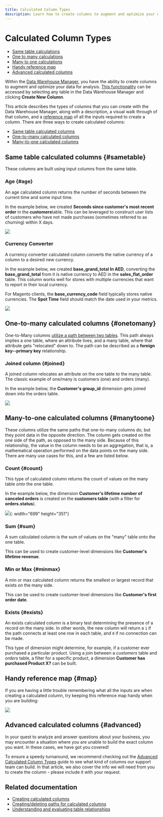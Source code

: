 ```yaml
---
title: Calculated Column Types
description: Learn how to create columns to augment and optimize your data for analysis.
---
```

# Calculated Column Types

* [Same table calculations](#sametable)
* [One to many calculations](#onetomany)
* [Many to one calculations](#manytoone)
* [Handy reference map](#map)
* [Advanced calculated columns](#advanced)

Within the [Data Warehouse Manager](../data-warehouse-mgr/tour-dwm.md), you have the ability to create columns to augment and optimize your data for analysis. [This functionality](../data-warehouse-mgr/creating-calculated-columns.md) can be accessed by selecting any table in the Data Warehouse Manager and clicking **Create New Column**.

This article describes the types of columns that you can create with the Data Warehouse Manager, along with a description, a visual walk through of that column, and a [reference map](#map) of all the inputs required to create a column. There are three ways to create calculated columns:

* [Same table calculated columns](#sametable)
* [One-to-many calculated columns](#onetomany)
* [Many-to-one calculated columns](#manytoone)

## Same table calculated columns {#sametable}

These columns are built using input columns from the same table.

### Age {#age}

An age calculated column returns the number of seconds between the current time and some input time.

In the example below, we created **Seconds since customer's most recent order** in the **customers**table. This can be leveraged to construct user lists of customers who have not made purchases (sometimes referred to as churning) within X days.

![](../../assets/age.gif)

### Currency Converter

A currency converter calculated column converts the native currency of a column to a desired new currency.

In the example below, we created **base\_grand\_total In AED**, converting the **base\_grand\_total** from it is native currency to AED in the **sales\_flat\_order** table. This column works well for stores with multiple currencies that want to report in their local currency.

For Magento clients, the **base\_currency\_code** field typically stores native currencies. The **Spot Time** field should match the date used in your metrics.

![](../../assets/currency_converter.png)

## One-to-many calculated columns {#onetomany}

One-to-Many columns [utilize a path between two tables](../../data-analyst/data-warehouse-mgr/create-paths-calc-columns.md). This path always implies a one table, where an attribute lives, and a many table, where that attribute gets "relocated" down to. The path can be described as a **foreign key--primary key** relationship.

### Joined column {#joined}

A joined column relocates an attribute on the one table *to* the many table. The classic example of one/many is customers (one) and orders (many).

In the example below, the **Customer's group\_id** dimension gets joined down into the orders table.

![](../../assets/joined_column.gif)

## Many-to-one calculated columns {#manytoone}

These columns utilize the same paths that one-to-many columns do, but they point data in the opposite direction. The column gets created on the one side of the path, as opposed to the many side. Because of this relationship, the value in the column needs to be an aggregation, that is, a mathematical operation performed on the data points on the many side. There are many use cases for this, and a few are listed below.

### Count {#count}

This type of calculated column returns the count of values on the many table *onto* the one table.

In the example below, the dimension **Customer's lifetime number of canceled orders** is created on the **customers table** (with a filter for **orders.status**).

![](../../assets/many_to_one.gif){: width="699" height="351"}

### Sum {#sum}

A sum calculated column is the sum of values on the "many" table onto the one table.

This can be used to create customer-level dimensions like **Customer's lifetime revenue**.

### Min or Max {#minmax}

A min or max calculated column returns the smallest or largest record that exists on the many side.

This can be used to create customer-level dimensions like **Customer's first order date**.

### Exists {#exists}

An exists calculated column is a binary test determining the presence of a record on the many side. In other words, the new column will return a `1` if the path connects at least one row in each table, and `0` if no connection can be made.

This type of dimension might determine, for example, if a customer ever purchased a particular product. Using a join between a _customers_ table and _orders_ table, a filter for a specific product, a dimension **Customer has purchased Product X?** can be built.

## Handy reference map {#map}

If you are having a little trouble remembering what all the inputs are when creating a calculated column, try keeping this reference map handy when you are building:

![](../../assets/merged_reference_map.png)

## Advanced calculated columns {#advanced}

In your quest to analyze and answer questions about your business, you may encounter a situation where you are unable to build the exact column you want. In these cases, we have got you covered!

To ensure a speedy turnaround, we recommend checking out the [Advanced Calculated Column Types](../../data-analyst/data-warehouse-mgr/adv-calc-columns.md) guide to see what kind of columns our support team can build. In that article, we also cover the info we will need from you to create the column - please include it with your request.

## Related documentation

* [Creating calculated columns](../../data-analyst/data-warehouse-mgr/creating-calculated-columns.md)
* [Creating/deleting paths for calculated columns](../../data-analyst/data-warehouse-mgr/create-paths-calc-columns.md)
* [Understanding and evaluating table relationships](../../data-analyst/data-warehouse-mgr/table-relationships.md)
